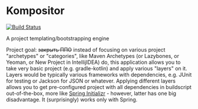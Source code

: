 # Kompositor

[![Build Status](https://travis-ci.org/kompositor/kompositor.svg?branch=master)](https://travis-ci.org/kompositor/kompositor)

A project templating/bootstrapping engine

Project goal: ~~закрыть ППО~~ instead of focusing on various project "archetypes" or "categories", like
Maven Archetypes (or Lazybones, or Yeoman, or New Project in IntellijIDEA) do, this application allows you to take
very basic project (e.g. gradle-kotlin) and apply various "layers" on it. Layers would be typically various frameworks with dependencies,
e.g. JUnit for testing or Jackson for JSON or whatever. Applying different layers allows you to get pre-configured project with all dependencies in buildscript
out-of-the-box, more like [Spring Initializr](https://start.spring.io) - however, latter has one big disadvantage. It (surprisingly) works only with Spring. 
